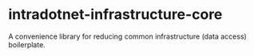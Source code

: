 # intradotnet-infrastructure-core
A convenience library for reducing common infrastructure (data access) boilerplate.
